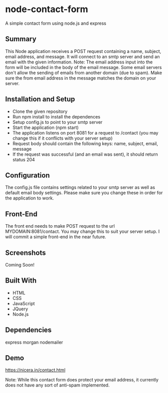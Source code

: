 # node-contact-form
A simple contact form using node.js and express

## Summary
This Node application receives a POST request containing a name, subject, email address, and message. It will connect to an smtp server and send an email with the given information. Note: The email address input into the form will be included in the body of the email message. Some email servers don't allow the sending of emails from another domain (due to spam). Make sure the from email address in the message matches the domain on your server.

## Installation and Setup
* Clone the given repository
* Run npm install to install the dependences
* Setup config.js to point to your smtp server
* Start the application (npm start)
* The application listens on port 8081 for a request to /contact (you may change this if it conflicts with your server setup)
* Request body should contain the following keys: name, subject, email, message
* If the request was successful (and an email was sent), it should return status 204

## Configuration
The config.js file contains settings related to your smtp server as well as default email body settings. Please make sure you change these in order for the application to work.

## Front-End
The front end needs to make POST request to the url MYDOMAIN:8081/contact. You may change this to suit your server setup. I will commit a simple front-end in the near future.

## Screenshots

Coming Soon!


## Built With
* HTML
* CSS
* JavaScript
* JQuery
* Node.js

## Dependencies
express
morgan
nodemailer

## Demo
https://nicera.in/contact.html

Note: While this contact form does protect your email address, it currently does not have any sort of anti-spam implemented.
